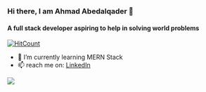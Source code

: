 ### Hi there, I am Ahmad Abedalqader 👋
#### A full stack developer aspiring to help in solving world problems
[![HitCount](https://hits.dwyl.com/Ahmad-Abedalqader/Ahmad-Abedalqader.svg?style=flat)](http://hits.dwyl.com/Ahmad-Abedalqader/Ahmad-Abedalqader)

- 🌱 I’m currently learning MERN Stack
- 📫 reach me on: [LinkedIn](https://www.linkedin.com/in/ahmad-abedalqader/)


<img src="https://github-readme-stats.vercel.app/api?username=Ahmad-Abedalqader&&show_icons=true&title_color=FFFF00&icon_color=FFFF00&text_color=daf7dc&bg_color=203613"/>
